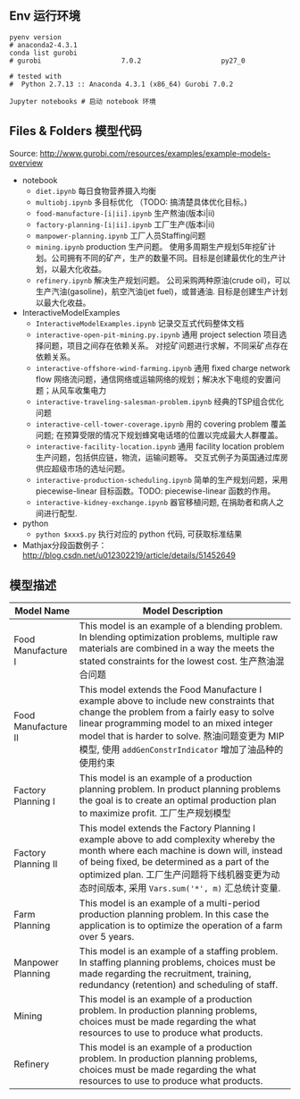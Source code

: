 ## Env 运行环境
```
pyenv version
# anaconda2-4.3.1
conda list gurobi
# gurobi                    7.0.2                    py27_0

# tested with
#  Python 2.7.13 :: Anaconda 4.3.1 (x86_64) Gurobi 7.0.2

Jupyter notebooks # 启动 notebook 环境
```

## Files & Folders 模型代码
Source: http://www.gurobi.com/resources/examples/example-models-overview
* notebook
  * `diet.ipynb` 每日食物营养摄入均衡
  * `multiobj.ipynb` 多目标优化 （TODO: 搞清楚具体优化目标。)
  * `food-manufacture-[i|ii].ipynb` 生产熬油(版本i|ii)
  * `factory-planning-[i|ii].ipynb` 工厂生产(版本i|ii)
  * `manpower-planning.ipynb` 工厂人员Staffing问题
  * `mining.ipynb` production 生产问题。 使用多周期生产规划5年挖矿计划。公司拥有不同的矿产，生产的数量不同。目标是创建最优化的生产计划，以最大化收益。
  * `refinery.ipynb` 解决生产规划问题。 公司采购两种原油(crude oil)，可以生产汽油(gasoline)，航空汽油(jet fuel)，或普通油. 目标是创建生产计划以最大化收益。
* InteractiveModelExamples
  * `InteractiveModelExamples.ipynb` 记录交互式代码整体文档
  * `interactive-open-pit-mining.py.ipynb` 通用 project selection 项目选择问题，项目之间存在依赖关系。 对挖矿问题进行求解，不同采矿点存在依赖关系。
  * `interactive-offshore-wind-farming.ipynb` 通用 fixed charge network flow 网络流问题，通信网络或运输网络的规划；解决水下电缆的安置问题；从风车收集电力
  * `interactive-traveling-salesman-problem.ipynb` 经典的TSP组合优化问题
  * `interactive-cell-tower-coverage.ipynb` 用的 covering problem 覆盖问题; 在预算受限的情况下规划蜂窝电话塔的位置以完成最大人群覆盖。
  * `interactive-facility-location.ipynb` 通用 facility location problem 生产问题，包括供应链，物流，运输问题等。 交互式例子为英国通过库房供应超级市场的选址问题。
  * `interactive-production-scheduling.ipynb` 简单的生产规划问题，采用 piecewise-linear 目标函数。TODO: piecewise-linear 函数的作用。
  * `interactive-kidney-exchange.ipynb` 器官移植问题, 在捐助者和病人之间进行配型.
* python
  * `python $xxx$.py` 执行对应的 python 代码, 可获取标准结果
* Mathjax分段函数例子： http://blog.csdn.net/u012302219/article/details/51452649

## 模型描述

Model Name|	Model Description
----------|---------------------
Food Manufacture I|	This model is an example of a blending problem. In blending optimization problems, multiple raw materials are combined in a way the meets the stated constraints for the lowest cost. 生产熬油混合问题
Food Manufacture II|	This model extends the Food Manufacture I example above to include new constraints that change the problem from a fairly easy to solve linear programming model to an mixed integer model that is harder to solve. 熬油问题变更为 MIP模型, 使用 `addGenConstrIndicator` 增加了油品种的使用约束
Factory Planning I|	This model is an example of a production planning problem. In product planning problems the goal is to create an optimal production plan to maximize profit. 工厂生产规划模型
Factory Planning II|	This model extends the Factory Planning I example above to add complexity whereby the month where each machine is down will, instead of being fixed, be determined as a part of the optimized plan. 工厂生产问题将下线机器变更为动态时间版本, 采用 `Vars.sum('*', m)` 汇总统计变量.
Farm Planning |	This model is an example of a multi-period production planning problem. In this case the application is to optimize the operation of a farm over 5 years.
Manpower Planning|	This model is an example of a staffing problem. In staffing planning problems, choices must be made regarding the recruitment, training, redundancy (retention) and scheduling of staff.
Mining  |	This model is an example of a production problem. In production planning problems, choices must be made regarding the what resources to use to produce what products.
Refinery	| This model is an example of a production problem. In production planning problems, choices must be made regarding the what resources to use to produce what products.
